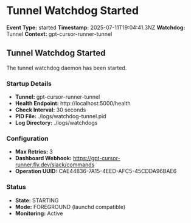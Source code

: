 # Tunnel Watchdog Started

**Event Type:** started
**Timestamp:** 2025-07-11T19:04:41.3NZ
**Watchdog:** Tunnel
**Context:** gpt-cursor-runner-tunnel


## Tunnel Watchdog Started

The tunnel watchdog daemon has been started.

### Startup Details
- **Tunnel:** gpt-cursor-runner-tunnel
- **Health Endpoint:** http://localhost:5000/health
- **Check Interval:** 30 seconds
- **PID File:** ./logs/watchdog-tunnel.pid
- **Log Directory:** ./logs/watchdogs

### Configuration
- **Max Retries:** 3
- **Dashboard Webhook:** https://gpt-cursor-runner.fly.dev/slack/commands
- **Operation UUID:** CAE44836-7A15-4EED-AFC5-45CDDA96BAE6

### Status
- **State:** STARTING
- **Mode:** FOREGROUND (launchd compatible)
- **Monitoring:** Active


